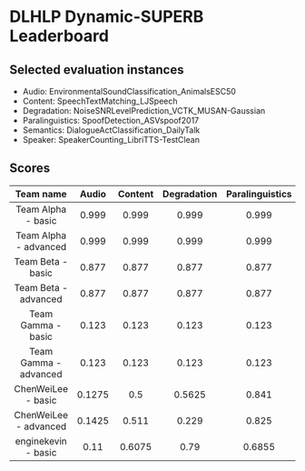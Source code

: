 # DLHLP Dynamic-SUPERB Leaderboard

## Selected evaluation instances

- Audio: EnvironmentalSoundClassification_AnimalsESC50
- Content: SpeechTextMatching_LJSpeech
- Degradation: NoiseSNRLevelPrediction_VCTK_MUSAN-Gaussian
- Paralinguistics: SpoofDetection_ASVspoof2017
- Semantics: DialogueActClassification_DailyTalk
- Speaker: SpeakerCounting_LibriTTS-TestClean

## Scores

|       Team name       | Audio  | Content | Degradation | Paralinguistics | Semantics | Speaker |
| :-------------------: | :----: | :-----: | :---------: | :-------------: | :-------: | :-----: |
|  Team Alpha - basic   | 0.999  |  0.999  |    0.999    |      0.999      |   0.999   |  0.999  |
| Team Alpha - advanced | 0.999  |  0.999  |    0.999    |      0.999      |   0.999   |  0.999  |
|   Team Beta - basic   | 0.877  |  0.877  |    0.877    |      0.877      |   0.877   |  0.877  |
| Team Beta - advanced  | 0.877  |  0.877  |    0.877    |      0.877      |   0.877   |  0.877  |
|  Team Gamma - basic   | 0.123  |  0.123  |    0.123    |      0.123      |   0.123   |  0.123  |
| Team Gamma - advanced | 0.123  |  0.123  |    0.123    |      0.123      |   0.123   |  0.123  |
|  ChenWeiLee - basic   | 0.1275 |   0.5   |   0.5625    |      0.841      |  0.4865   |  0.426  |
| ChenWeiLee - advanced | 0.1425 |  0.511  |    0.229    |      0.825      |  0.2845   |  0.221  |
|  enginekevin - basic  |  0.11  | 0.6075  |    0.79     |     0.6855      |   0.609   |  0.869  |
